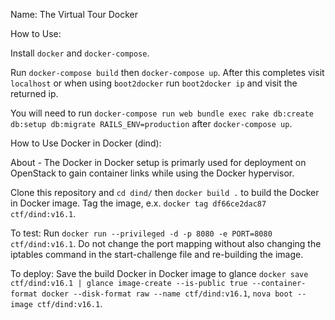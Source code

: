 Name: The Virtual Tour Docker

How to Use:

Install `docker` and `docker-compose`. 

Run `docker-compose build` then `docker-compose up`. After this completes visit `localhost` or when using `boot2docker` run `boot2docker ip` and visit the returned ip.

You will need to run `docker-compose run web bundle exec rake db:create db:setup db:migrate RAILS_ENV=production` after `docker-compose up`.

How to Use Docker in Docker (dind):

About - The Docker in Docker setup is primarly used for deployment on OpenStack to gain container links while using the Docker hypervisor. 

Clone this repository and `cd dind/` then `docker build .` to build the Docker in Docker image. Tag the image, e.x. `docker tag df66ce2dac87 ctf/dind:v16.1`.

To test:
Run `docker run --privileged -d -p 8080 -e PORT=8080 ctf/dind:v16.1`. Do not change the port mapping without also changing the iptables command in the start-challenge file and re-building the image.

To deploy:
Save the build Docker in Docker image to glance `docker save ctf/dind:v16.1 | glance image-create --is-public true --container-format docker --disk-format raw --name ctf/dind:v16.1`, `nova boot --image ctf/dind:v16.1`. 
